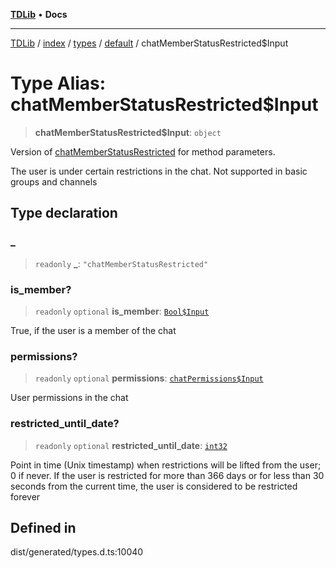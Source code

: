 [**TDLib**](../../../../../../README.md) • **Docs**

***

[TDLib](../../../../../../modules.md) / [index](../../../../../README.md) / [types](../../../README.md) / [default](../README.md) / chatMemberStatusRestricted$Input

# Type Alias: chatMemberStatusRestricted$Input

> **chatMemberStatusRestricted$Input**: `object`

Version of [chatMemberStatusRestricted](chatMemberStatusRestricted.md) for method parameters.

The user is under certain restrictions in the chat. Not supported in basic groups and channels

## Type declaration

### \_

> `readonly` **\_**: `"chatMemberStatusRestricted"`

### is\_member?

> `readonly` `optional` **is\_member**: [`Bool$Input`](Bool$Input.md)

True, if the user is a member of the chat

### permissions?

> `readonly` `optional` **permissions**: [`chatPermissions$Input`](chatPermissions$Input-1.md)

User permissions in the chat

### restricted\_until\_date?

> `readonly` `optional` **restricted\_until\_date**: [`int32`](int32-1.md)

Point in time (Unix timestamp) when restrictions will be lifted from the user; 0 if never. If the user is restricted for more than 366 days or for less than 30 seconds from the current time, the user is considered to be restricted forever

## Defined in

dist/generated/types.d.ts:10040
